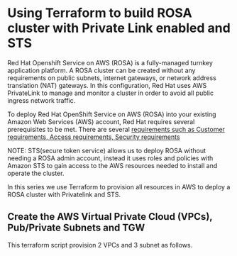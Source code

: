 # Using Terraform to build ROSA cluster with Private Link enabled and STS

Red Hat Openshift Service on AWS (ROSA) is a fully-managed turnkey application platform. A ROSA cluster can be created without any requirements on public subnets, internet gateways, or network address translation (NAT) gateways. In this configuration, Red Hat uses AWS PrivateLink to manage and monitor a cluster in order to avoid all public ingress network traffic.

To deploy Red Hat OpenShift Service on AWS (ROSA) into your existing Amazon Web Services (AWS) account, Red Hat requires several prerequisites to be met. There are several [requirements such as Customer requirements, Access requirements, Security requirements](https://docs.openshift.com/rosa/rosa_getting_started/rosa-sts-getting-started-workflow.html#rosa-sts-overview-of-the-deployment-workflow)


NOTE: STS(secure token service) allows us to deploy ROSA without needing a ROSA admin account, instead it uses roles and policies with Amazon STS to gain access to the AWS resources needed to install and operate the cluster.

In this series we use Terraform to provision all resources in AWS to deploy a ROSA cluster with Privatelink and STS.

## Create the AWS Virtual Private Cloud (VPCs), Pub/Private Subnets and TGW 

This terraform script provision 2 VPCs and 3 subnet as follows.

